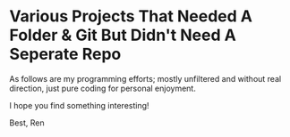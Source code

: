 # Various Projects That Needed A Folder & Git But Didn't Need A Seperate Repo
As follows are my programming efforts; mostly unfiltered and without real direction, just pure coding for personal enjoyment.

I hope you find something interesting!

Best,
Ren
